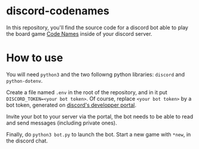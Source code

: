 # discord-codenames

In this repository, you'll find the source code for a discord bot able to play the board game [Code Names](https://codenames.game) inside of your discord server.

# How to use

You will need `python3` and the two followng python libraries: `discord` and `python-dotenv`.

Create a file named `.env` in the root of the repository, and in it put `DISCORD_TOKEN=<your bot token>`. Of course, replace `<your bot token>` by a bot token, generated on [discord's developper portal](https://discord.com/login?redirect_to=%2Fdevelopers%2Fapplications).

Invite your bot to your server via the portal, the bot needs to be able to read and send messages (including private ones).

Finally, do `python3 bot.py` to launch the bot. Start a new game with `*new`, in the discord chat.

